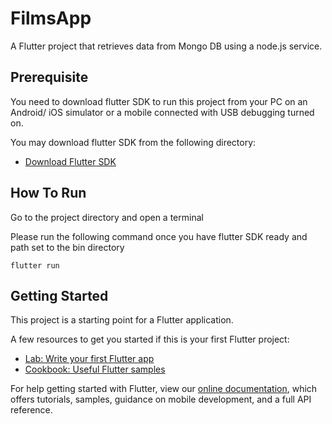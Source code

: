 # FilmsApp

A Flutter project that retrieves data from Mongo DB using a node.js service.

## Prerequisite

You need to download flutter SDK to run this project from your PC on an Android/ iOS simulator or a mobile connected with USB debugging turned on.

You may download flutter SDK from the following directory:
- [Download Flutter SDK](https://flutter.dev/docs/get-started/install)



## How To Run

Go to the project directory and open a terminal

Please run the following command once you have flutter SDK ready and path set to the bin directory

`flutter run`

## Getting Started

This project is a starting point for a Flutter application.

A few resources to get you started if this is your first Flutter project:

- [Lab: Write your first Flutter app](https://flutter.dev/docs/get-started/codelab)
- [Cookbook: Useful Flutter samples](https://flutter.dev/docs/cookbook)

For help getting started with Flutter, view our
[online documentation](https://flutter.dev/docs), which offers tutorials,
samples, guidance on mobile development, and a full API reference.




